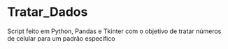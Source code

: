 # Tratar_Dados
Script feito em Python, Pandas e Tkinter com o objetivo de tratar números de celular para um padrão específico
